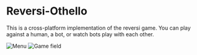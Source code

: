 # Reversi-Othello
This is a cross-platform implementation of the reversi game.
You can play against a human, a bot, or watch bots play with each other.

![Menu](https://i.ibb.co/sK5pD8y/1.png)
![Game field](https://i.ibb.co/4sxDzxX/2.png)

